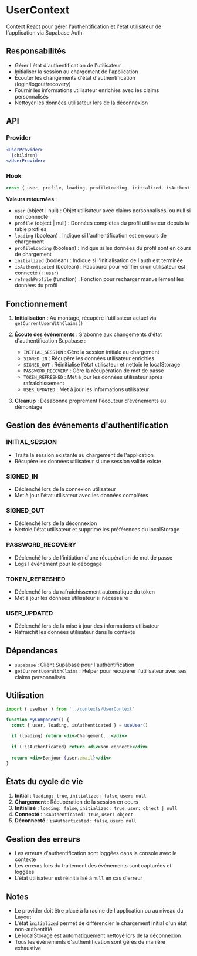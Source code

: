 # UserContext

Context React pour gérer l'authentification et l'état utilisateur de l'application via Supabase Auth.

## Responsabilités

- Gérer l'état d'authentification de l'utilisateur
- Initialiser la session au chargement de l'application
- Écouter les changements d'état d'authentification (login/logout/recovery)
- Fournir les informations utilisateur enrichies avec les claims personnalisés
- Nettoyer les données utilisateur lors de la déconnexion

## API

### Provider

```jsx
<UserProvider>
  {children}
</UserProvider>
```

### Hook

```jsx
const { user, profile, loading, profileLoading, initialized, isAuthenticated, refreshProfile } = useUser()
```

**Valeurs retournées :**
- `user` (object | null) : Objet utilisateur avec claims personnalisés, ou null si non connecté
- `profile` (object | null) : Données complètes du profil utilisateur depuis la table profiles
- `loading` (boolean) : Indique si l'authentification est en cours de chargement
- `profileLoading` (boolean) : Indique si les données du profil sont en cours de chargement
- `initialized` (boolean) : Indique si l'initialisation de l'auth est terminée
- `isAuthenticated` (boolean) : Raccourci pour vérifier si un utilisateur est connecté (`!!user`)
- `refreshProfile` (function) : Fonction pour recharger manuellement les données du profil

## Fonctionnement

1. **Initialisation** : Au montage, récupère l'utilisateur actuel via `getCurrentUserWithClaims()`

2. **Écoute des événements** : S'abonne aux changements d'état d'authentification Supabase :
   - `INITIAL_SESSION` : Gère la session initiale au chargement
   - `SIGNED_IN` : Récupère les données utilisateur enrichies
   - `SIGNED_OUT` : Réinitialise l'état utilisateur et nettoie le localStorage
   - `PASSWORD_RECOVERY` : Gère la récupération de mot de passe
   - `TOKEN_REFRESHED` : Met à jour les données utilisateur après rafraîchissement
   - `USER_UPDATED` : Met à jour les informations utilisateur

3. **Cleanup** : Désabonne proprement l'écouteur d'événements au démontage

## Gestion des événements d'authentification

### INITIAL_SESSION
- Traite la session existante au chargement de l'application
- Récupère les données utilisateur si une session valide existe

### SIGNED_IN
- Déclenché lors de la connexion utilisateur
- Met à jour l'état utilisateur avec les données complètes

### SIGNED_OUT
- Déclenché lors de la déconnexion
- Nettoie l'état utilisateur et supprime les préférences du localStorage

### PASSWORD_RECOVERY
- Déclenché lors de l'initiation d'une récupération de mot de passe
- Logs l'événement pour le débogage

### TOKEN_REFRESHED
- Déclenché lors du rafraîchissement automatique du token
- Met à jour les données utilisateur si nécessaire

### USER_UPDATED
- Déclenché lors de la mise à jour des informations utilisateur
- Rafraîchit les données utilisateur dans le contexte

## Dépendances

- `supabase` : Client Supabase pour l'authentification
- `getCurrentUserWithClaims` : Helper pour récupérer l'utilisateur avec ses claims personnalisés

## Utilisation

```jsx
import { useUser } from '../contexts/UserContext'

function MyComponent() {
  const { user, loading, isAuthenticated } = useUser()
  
  if (loading) return <div>Chargement...</div>
  
  if (!isAuthenticated) return <div>Non connecté</div>
  
  return <div>Bonjour {user.email}</div>
}
```

## États du cycle de vie

1. **Initial** : `loading: true`, `initialized: false`, `user: null`
2. **Chargement** : Récupération de la session en cours
3. **Initialisé** : `loading: false`, `initialized: true`, `user: object | null`
4. **Connecté** : `isAuthenticated: true`, `user: object`
5. **Déconnecté** : `isAuthenticated: false`, `user: null`

## Gestion des erreurs

- Les erreurs d'authentification sont loggées dans la console avec le contexte
- Les erreurs lors du traitement des événements sont capturées et loggées
- L'état utilisateur est réinitialisé à `null` en cas d'erreur

## Notes

- Le provider doit être placé à la racine de l'application ou au niveau du Layout
- L'état `initialized` permet de différencier le chargement initial d'un état non-authentifié
- Le localStorage est automatiquement nettoyé lors de la déconnexion
- Tous les événements d'authentification sont gérés de manière exhaustive

